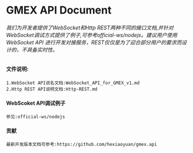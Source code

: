 # GMEX API Document


###### 我们为开发者提供了WebSocket和Http REST两种不同的接口文档,并针对WebSocket调试方式提供了例子,可参考official-ws/nodejs。建议用户使用 WebSocket API 进行开发对接服务，REST仅仅是为了迎合部分用户的要求而设计的，不具备实时性。

#### 文件说明:
    1.WebSocket API说名文档:WebSocket_API_for_GMEX_v1.md
    2.Http REST API说明文档:Http-REST.md

#### WebScoket API调试例子
    参见:official-ws/nodejs

#### 贡献
    最新开发版本文档可参考:https://github.com/hexiaoyuan/gmex.api
